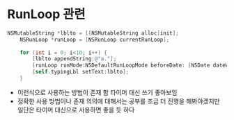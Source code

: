 # RunLoop 관련

```objectivec
NSMutableString *lblto = [[NSMutableString alloc]init];
    NSRunLoop *runLoop = [NSRunLoop currentRunLoop];
    
    for (int i = 0; i<10; i++) {
        [lblto appendString:@"a."];
        [runLoop runMode:NSDefaultRunLoopMode beforeDate: [NSDate dateWithTimeIntervalSinceNow:0.3]];
        [self.typingLbl setText:lblto];
    }
```

- 이런식으로 사용하는 방법이 존재 함 타이머 대신 쓰기 좋아보임
- 정확한 사용 방법이나 존재 의의에 대해서는 공부를 조금 더 진행을 해봐야겠지만 일단은 타이머 대신으로 사용하면 좋을 듯 하다